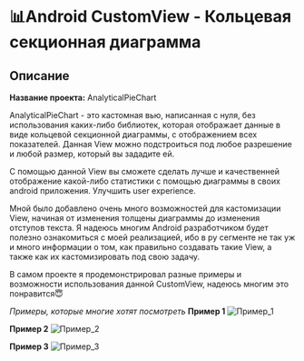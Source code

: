 # 📊Android CustomView - Кольцевая секционная диаграмма
## Описание

**Название проекта:** AnalyticalPieChart

AnalyticalPieChart - это кастомная вью, написанная с нуля, без использования каких-либо библиотек, которая отображает данные в виде кольцевой секционной диаграммы, с отображением всех показателей. Данная View можно подстроиться под любое разрешение и любой размер, который вы зададите ей.

С помощью данной View вы сможете сделать лучше и качественней отображение какой-либо статистики с помощью диаграммы в своих android приложения. Улучшить user experience.

Мной было добавлено очень много возможностей для кастомизации View, начиная от изменения толщены диаграммы до изменения отступов текста.
Я надеюсь многим Android разработчиком будет полезно ознакомиться с моей реализацией, ибо в ру сегменте не так уж и много информации о том, как правильно создавать такие View, а также как их кастомизировать под свою задачу.

В самом проекте я продемонстрировал разные примеры и возможности использования данной CustomView, надеюсь многим это понравится😇

*Примеры, которые многие хотят посмотреть*
**Пример 1**
![Пример_1](https://github.com/Alex-tech-it/CustomView_AnalyticalPieChart/tree/master/imgs/1_AnalyticalPieChart.jpg)

**Пример 2**
![Пример_2](https://github.com/Alex-tech-it/CustomView_AnalyticalPieChart/tree/master/imgs/2_AnalyticalPieChart.jpg)

**Пример 3**
![Пример_3](https://github.com/Alex-tech-it/CustomView_AnalyticalPieChart/tree/master/imgs/3_AnalyticalPieChartGIF.gif)

